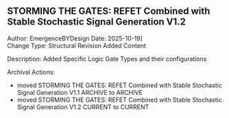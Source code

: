 ## STORMING THE GATES: REFET Combined with Stable Stochastic Signal Generation V1.2Author: EmergenceBYDesignDate: 2025-10-19]\Change Type:  Structural Revision Added ContentDescription:Added Specific Logic Gate Types and their configurationsArchival Actions:- moved STORMING THE GATES: REFET Combined with Stable Stochastic Signal Generation V1.1 ARCHIVE to ARCHIVE- moved STORMING THE GATES: REFET Combined with Stable Stochastic Signal Generation V1.2 CURRENT to CURRENT